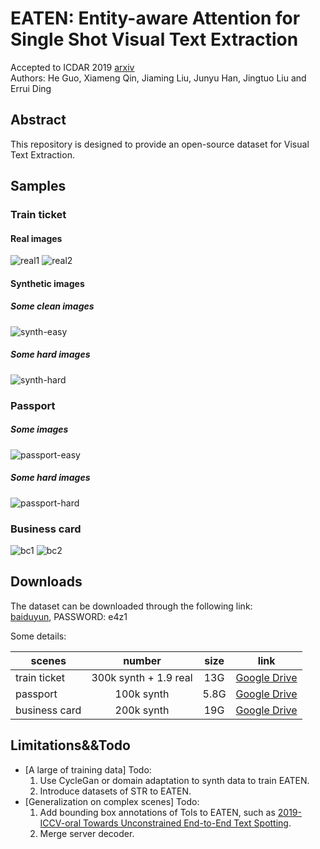 # EATEN: Entity-aware Attention for Single Shot Visual Text Extraction     
Accepted to ICDAR 2019 [arxiv](https://arxiv.org/abs/1909.09380#)      
Authors: He Guo, Xiameng Qin, Jiaming Liu, Junyu Han, Jingtuo Liu and Errui Ding     

## Abstract
This repository is designed to provide an open-source dataset for Visual Text Extraction.

## Samples
### Train ticket
#### Real images 
![real1](./figures/real1.jpg)
![real2](./figures/real2.jpg)

#### Synthetic images 
##### Some clean images
![synth-easy](./figures/synth-easy.png)
##### Some hard images
![synth-hard](./figures/synth-hard.png)

### Passport
##### Some images
![passport-easy](./figures/passport-easy.png)
##### Some hard images
![passport-hard](./figures/passport-hard.png)

### Business card
![bc1](./figures/bc1.png)
![bc2](./figures/bc2.png)

## Downloads
The dataset can be downloaded through the following link:   
[baiduyun](https://pan.baidu.com/s/1HVMa_bpCeegticZVFOkJ5g), PASSWORD: e4z1 

Some details:         


|scenes| number | size| link |
|-------------------|:-------------------:|:---------------------:|:---------------------:|
|train ticket | 300k synth + 1.9 real| 13G|[Google Drive]()|  
|passport | 100k synth |5.8G|[Google Drive](https://drive.google.com/open?id=11XhKsjqzZY6jBakkLDy8lywE3w37kPaC)|  
|business card | 200k synth| 19G|[Google Drive]()|   
   


## Limitations&&Todo
  - [A large of training data]
    Todo: 
    1. Use CycleGan or domain adaptation to synth data to train EATEN.
    2. Introduce datasets of STR to EATEN.
  - [Generalization on complex scenes]
    Todo:
    1. Add bounding box annotations of ToIs to EATEN, such as [2019-ICCV-oral Towards Unconstrained End-to-End Text Spotting](http://openaccess.thecvf.com/content_ICCV_2019/papers/Qin_Towards_Unconstrained_End-to-End_Text_Spotting_ICCV_2019_paper.pdf).
    2. Merge server decoder.

